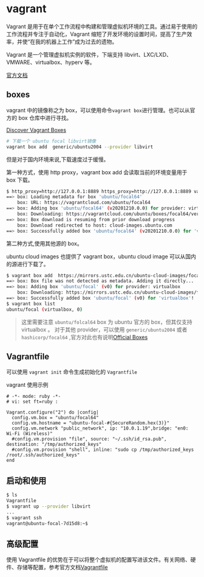 # vagrant

Vagrant 是用于在单个工作流程中构建和管理虚拟机环境的工具。通过易于使用的工作流程并专注于自动化，Vagrant 缩短了开发环境的设置时间，提高了生产效率，并使“在我的机器上工作”成为过去的遗物。

Vagrant 是一个管理虚拟机实例的软件，下端支持 libvirt、LXC/LXD、VMWARE、virtualbox、hyperv 等。

[官方文档](https://www.vagrantup.com)

## boxes

vagrant 中的镜像称之为 box，可以使用命令`vagrant box`进行管理。也可以从官方的 box 仓库中进行寻找。

[Discover Vagrant Boxes](https://app.vagrantup.com/boxes/search)

```sh
# 下载一个 ubuntu focal libvirt镜像
vagrant box add  generic/ubuntu2004 --provider libvirt
```

但是对于国内环境来说,下载速度过于缓慢。

第一种方式，使用 http proxy，vagrant box add 会读取当前的环境变量用于 box 下载。

```sh
$ http_proxy=http://127.0.0.1:8889 https_proxy=http://127.0.0.1:8889 vagrant box add ubuntu/focal64
==> box: Loading metadata for box 'ubuntu/focal64'
    box: URL: https://vagrantcloud.com/ubuntu/focal64
==> box: Adding box 'ubuntu/focal64' (v20201210.0.0) for provider: virtualbox
    box: Downloading: https://vagrantcloud.com/ubuntu/boxes/focal64/versions/20201210.0.0/providers/virtualbox.box
==> box: Box download is resuming from prior download progress
    box: Download redirected to host: cloud-images.ubuntu.com
==> box: Successfully added box 'ubuntu/focal64' (v20201210.0.0) for 'virtualbox'!
```

第二种方式,使用其他源的 box。

ubuntu cloud images 也提供了 vagrant box，ubuntu cloud image 可以从国内的源进行下载了。

```sh
$ vagrant box add  https://mirrors.ustc.edu.cn/ubuntu-cloud-images/focal/current/focal-server-cloudimg-amd64-vagrant.box --name ubuntu/focal --provider virtualbox
==> box: Box file was not detected as metadata. Adding it directly...
==> box: Adding box 'ubuntu/focal' (v0) for provider: virtualbox
    box: Downloading: https://mirrors.ustc.edu.cn/ubuntu-cloud-images/focal/current/focal-server-cloudimg-amd64-vagrant.box
==> box: Successfully added box 'ubuntu/focal' (v0) for 'virtualbox'!
$ vagrant box list
ubuntu/focal (virtualbox, 0)
```

> 这里需要注意 `ubuntu/folcal64` box 为 ubuntu 官方的 box，但其仅支持 virtualbox 。
> 对于其他 provider，可以使用 `generic/ubuntu2004` 或者 `hashicorp/focal64` ,官方对此也有说明[Official Boxes](https://www.vagrantup.com/docs/boxes#official-boxes)

## Vagrantfile

可以使用 `vagrant init` 命令生成初始化的 `Vagrantfile`

vagrant 使用示例

```vagrantfile
# -*- mode: ruby -*-
# vi: set ft=ruby :

Vagrant.configure("2") do |config|
  config.vm.box = "ubuntu/focal64"
  config.vm.hostname = "ubuntu-focal-#{SecureRandom.hex(3)}"
  config.vm.network "public_network", ip: "10.0.1.19",bridge: "en0: Wi-Fi (Wireless)"
  #config.vm.provision "file", source: "~/.ssh/id_rsa.pub", destination: "/tmp/authorized_keys"
  #config.vm.provision "shell", inline: "sudo cp /tmp/authorized_keys /root/.ssh/authorized_keys"
end
```

## 启动和使用

```sh
$ ls
Vagrantfile
$ vagrant up --provider libvirt
...
$ vagrant ssh
vagrant@ubuntu-focal-7d15d8:~$
```

## 高级配置

使用 Vagrantfile 的优势在于可以将整个虚拟机的配置写进该文件。有关网络、硬件、存储等配置，参考官方文档[Vagrantfile](https://www.vagrantup.com/docs/vagrantfile#vagrantfile)
